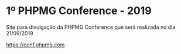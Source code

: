 # 1º PHPMG Conference - 2019

Site para divulgação da PHPMG Conference que será realizada no dia 21/09/2019

https://conf.phpmg.com
